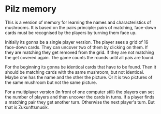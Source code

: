 # Pilz memory

This is a version of memory for learning the names and characteristics of mushrooms. It is based on the pairs principle: pairs of matching, face-down cards must be recognised by the players by turning them face up.

Initially its gonna be a single player version. The player sees a grid of 16 face-down cards. They can uncover two of them by clicking on them. If they are matching they get removed from the grid. If they are not matching the get covered again. The game counts the rounds until all pais are found.

For the beginning its gonna be identical cards that have to be found. Then it should be matching cards with the same mushroom, but not identical. Maybe one has the name and the other the picture. Or it is two pictures of the same mushroom but not the same picture.

For a multiplayer version (in front of one computer still) the players can set the number of players and then uncover the cards in turns. If a player finds a matching pair they get another turn. Otherwise the next player's turn. But that is Zukunftsmusik.
